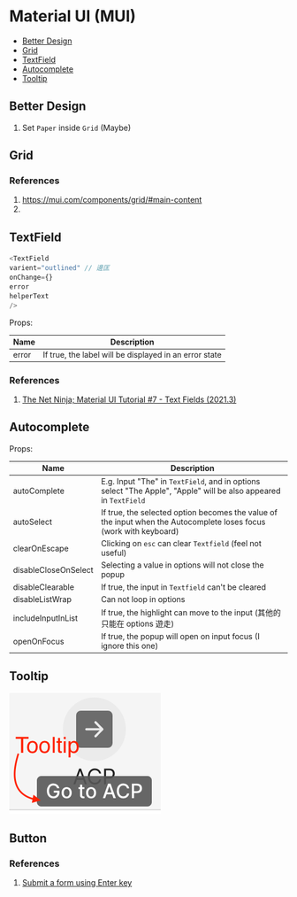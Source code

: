 # Material UI (MUI)

- [Better Design](#better-design)
- [Grid](#grid)
- [TextField](#textfield)
- [Autocomplete](#autocomplete)
- [Tooltip](#tooltip)

## Better Design

1. Set `Paper` inside `Grid` (Maybe)

## Grid

### References

1. https://mui.com/components/grid/#main-content
2. 

## TextField

```javascript
<TextField 
varient="outlined" // 邊匡
onChange={}
error
helperText
/>
```

Props:

| Name | Description |
| ---- | ----------- |
| error | If true, the label will be displayed in an error state |

### References

1. [The Net Ninja; Material UI Tutorial #7 - Text Fields (2021.3)](https://youtu.be/sTdt2cJS2dg)

## Autocomplete

Props:

| Name | Description |
| ---- | ----------- |
| autoComplete | E.g. Input "The" in `TextField`, and in options select "The Apple",  "Apple" will be also appeared in `TextField` |
| autoSelect | If true, the selected option becomes the value of the input when the Autocomplete loses focus (work with keyboard) |
| clearOnEscape | Clicking on `esc` can clear `Textfield` (feel not useful) |
| disableCloseOnSelect | Selecting a value in options will not close the popup |
| disableClearable | If true, the input in `Textfield` can't be cleared |
| disableListWrap | Can not loop in options |
| includeInputInList | If true, the highlight can move to the input (其他的只能在 options 遊走) |
| openOnFocus | If true, the popup will open on input focus (I ignore this one) |

## Tooltip

![Tooltip Example](./images/tooltip-1.png)

## Button

### References

1. [Submit a form using Enter key](https://stackoverflow.com/questions/58699898/submit-a-form-using-enter-key-with-material-ui-core-button-in-react-js)
